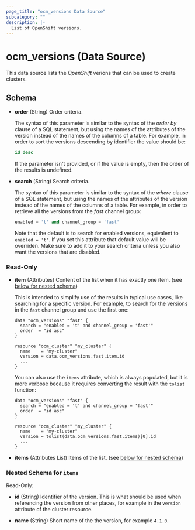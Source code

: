 ```yaml
---
page_title: "ocm_versions Data Source"
subcategory: ""
description: |-
  List of OpenShift versions.
---
```


# ocm_versions (Data Source)

This data source lists the _OpenShift_ verions that can be used to create
clusters.

## Schema

- **order** (String) Order criteria.

  The syntax of this parameter is similar to the syntax of the _order by_ clause
  of a SQL statement, but using the names of the attributes of the version
  instead of the names of the columns of a table. For example, in order to sort
  the versions descending by identifier the value should be:

  ```sql
  id desc
  ```

  If the parameter isn't provided, or if the value is empty, then the order of
  the results is undefined.

- **search** (String) Search criteria.

  The syntax of this parameter is similar to the syntax of the _where_ clause of
  a SQL statement, but using the names of the attributes of the version instead
  of the names of the columns of a table. For example, in order to retrieve all
  the versions from the _fast_ channel group:

  ```sql
  enabled = 't' and channel_group = 'fast'
  ```

  Note that the default is to search for enabled versions, equivalent to
  `enabled = 't'`. If you set this attribute that default value will be
  overriden. Make sure to add it to your search criteria unless you also want
  the versions that are disabled.

### Read-Only

- **item** (Attributes) Content of the list when it has exactly one item. (see
  [below for nested schema](#nestedatt--items))

  This is intended to simplify use of the results in typical use cases, like
  searching for a specific version. For example, to search for the versions in
  the `fast` channel group and use the first one:

  ```hcl
  data "ocm_versions" "fast" {
    search = "enabled = 't' and channel_group = 'fast'"
    order  = "id asc"
  }

  resource "ocm_cluster" "my_cluster" {
    name    = "my-cluster"
    version = data.ocm_versions.fast.item.id
    ...
  }
  ```

  You can also use the `items` attribute, which is always populated, but it is
  more verbose because it requires converting the result with the `tolist`
  function:

  ```hcl
  data "ocm_versions" "fast" {
    search = "enabled = 't' and channel_group = 'fast'"
    order  = "id asc"
  }

  resource "ocm_cluster" "my_cluster" {
    name    = "my-cluster"
    version = tolist(data.ocm_versions.fast.items)[0].id
    ...
  }
  ```
- **items** (Attributes List) Items of the list. (see [below for nested
  schema](#nestedatt--items))

<a id="nestedatt--items"></a>
### Nested Schema for `items`

Read-Only:

- **id** (String) Identifier of the version. This is what should be used when
  referencing the version from other places, for example in the `version`
  attribute of the cluster resource.

- **name** (String) Short name of the the version, for example `4.1.0`.